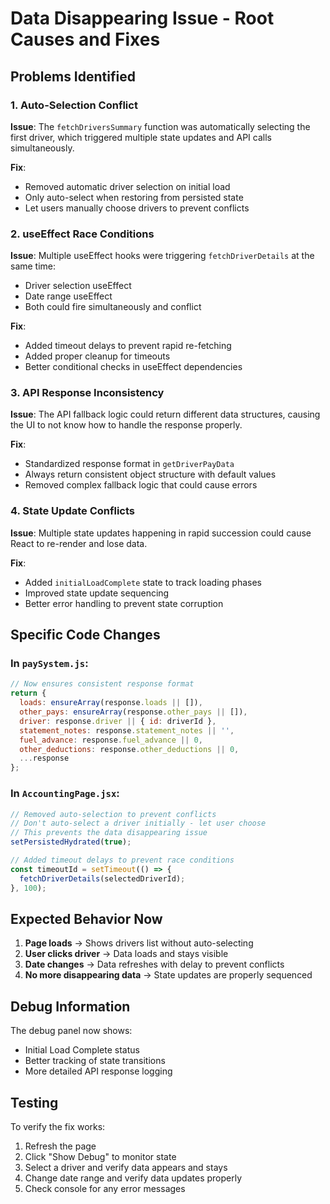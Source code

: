 # Data Disappearing Issue - Root Causes and Fixes

## Problems Identified

### 1. **Auto-Selection Conflict** 
**Issue**: The `fetchDriversSummary` function was automatically selecting the first driver, which triggered multiple state updates and API calls simultaneously.

**Fix**: 
- Removed automatic driver selection on initial load
- Only auto-select when restoring from persisted state
- Let users manually choose drivers to prevent conflicts

### 2. **useEffect Race Conditions**
**Issue**: Multiple useEffect hooks were triggering `fetchDriverDetails` at the same time:
- Driver selection useEffect
- Date range useEffect  
- Both could fire simultaneously and conflict

**Fix**:
- Added timeout delays to prevent rapid re-fetching
- Added proper cleanup for timeouts
- Better conditional checks in useEffect dependencies

### 3. **API Response Inconsistency**
**Issue**: The API fallback logic could return different data structures, causing the UI to not know how to handle the response properly.

**Fix**:
- Standardized response format in `getDriverPayData`
- Always return consistent object structure with default values
- Removed complex fallback logic that could cause errors

### 4. **State Update Conflicts**
**Issue**: Multiple state updates happening in rapid succession could cause React to re-render and lose data.

**Fix**:
- Added `initialLoadComplete` state to track loading phases
- Improved state update sequencing
- Better error handling to prevent state corruption

## Specific Code Changes

### In `paySystem.js`:
```javascript
// Now ensures consistent response format
return {
  loads: ensureArray(response.loads || []),
  other_pays: ensureArray(response.other_pays || []),
  driver: response.driver || { id: driverId },
  statement_notes: response.statement_notes || '',
  fuel_advance: response.fuel_advance || 0,
  other_deductions: response.other_deductions || 0,
  ...response
};
```

### In `AccountingPage.jsx`:
```javascript
// Removed auto-selection to prevent conflicts
// Don't auto-select a driver initially - let user choose
// This prevents the data disappearing issue
setPersistedHydrated(true);

// Added timeout delays to prevent race conditions
const timeoutId = setTimeout(() => {
  fetchDriverDetails(selectedDriverId);
}, 100);
```

## Expected Behavior Now

1. **Page loads** → Shows drivers list without auto-selecting
2. **User clicks driver** → Data loads and stays visible
3. **Date changes** → Data refreshes with delay to prevent conflicts
4. **No more disappearing data** → State updates are properly sequenced

## Debug Information

The debug panel now shows:
- Initial Load Complete status
- Better tracking of state transitions
- More detailed API response logging

## Testing

To verify the fix works:
1. Refresh the page
2. Click "Show Debug" to monitor state
3. Select a driver and verify data appears and stays
4. Change date range and verify data updates properly
5. Check console for any error messages
